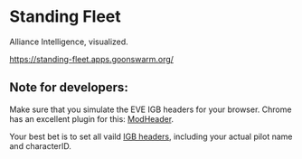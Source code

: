 # Standing Fleet

Alliance Intelligence, visualized.

https://standing-fleet.apps.goonswarm.org/

## Note for developers:
Make sure that you simulate the EVE IGB headers for your browser.  Chrome has an excellent plugin for this: [ModHeader](https://chrome.google.com/webstore/detail/modheader/idgpnmonknjnojddfkpgkljpfnnfcklj?hl=en).

Your best bet is to set all vaild [IGB headers](https://wiki.eveonline.com/en/wiki/IGB_Headers), including your actual pilot name and characterID.

